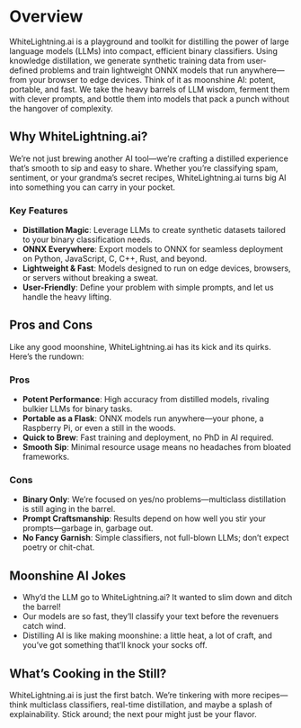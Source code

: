 # Overview

WhiteLightning.ai is a playground and toolkit for distilling the power of large language models (LLMs) into compact, efficient binary classifiers. Using knowledge distillation, we generate synthetic training data from user-defined problems and train lightweight ONNX models that run anywhere—from your browser to edge devices. Think of it as moonshine AI: potent, portable, and fast. We take the heavy barrels of LLM wisdom, ferment them with clever prompts, and bottle them into models that pack a punch without the hangover of complexity.

## Why WhiteLightning.ai?

We’re not just brewing another AI tool—we’re crafting a distilled experience that’s smooth to sip and easy to share. Whether you’re classifying spam, sentiment, or your grandma’s secret recipes, WhiteLightning.ai turns big AI into something you can carry in your pocket.

### Key Features
- **Distillation Magic**: Leverage LLMs to create synthetic datasets tailored to your binary classification needs.
- **ONNX Everywhere**: Export models to ONNX for seamless deployment on Python, JavaScript, C, C++, Rust, and beyond.
- **Lightweight & Fast**: Models designed to run on edge devices, browsers, or servers without breaking a sweat.
- **User-Friendly**: Define your problem with simple prompts, and let us handle the heavy lifting.

## Pros and Cons

Like any good moonshine, WhiteLightning.ai has its kick and its quirks. Here’s the rundown:

### Pros
- **Potent Performance**: High accuracy from distilled models, rivaling bulkier LLMs for binary tasks.
- **Portable as a Flask**: ONNX models run anywhere—your phone, a Raspberry Pi, or even a still in the woods.
- **Quick to Brew**: Fast training and deployment, no PhD in AI required.
- **Smooth Sip**: Minimal resource usage means no headaches from bloated frameworks.

### Cons
- **Binary Only**: We’re focused on yes/no problems—multiclass distillation is still aging in the barrel.
- **Prompt Craftsmanship**: Results depend on how well you stir your prompts—garbage in, garbage out.
- **No Fancy Garnish**: Simple classifiers, not full-blown LLMs; don’t expect poetry or chit-chat.

## Moonshine AI Jokes

- Why’d the LLM go to WhiteLightning.ai? It wanted to slim down and ditch the barrel!
- Our models are so fast, they’ll classify your text before the revenuers catch wind.
- Distilling AI is like making moonshine: a little heat, a lot of craft, and you’ve got something that’ll knock your socks off.

## What’s Cooking in the Still?

WhiteLightning.ai is just the first batch. We’re tinkering with more recipes—think multiclass classifiers, real-time distillation, and maybe a splash of explainability. Stick around; the next pour might just be your flavor.